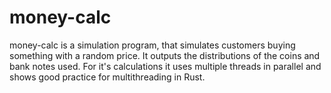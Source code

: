 # money-calc

money-calc is a simulation program, that simulates customers buying something with a random price. It outputs the distributions of the coins and bank notes used. For it's calculations it uses multiple threads in parallel and shows good practice for multithreading in Rust.